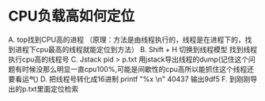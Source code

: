 # CPU负载高如何定位

A. top找到CPU高的进程 （原理：方法是由线程执行的，线程是在进程下的，找到进程下cpu最高的线程就能定位到方法）
B. Shift + H 切换到线程模型 找到线程执行cpu高的线程号
C. Jstack pid > p.txt 用jstack导出线程的dump(记住这个问题有时候没那么明显一直cpu100%,可能是间歇性的cpu高所以能抓住这个线程还要看运气)
D. 把线程号转化成16进制 printf "%x \n" 40437  输出9df5
F. 到刚刚导出的p.txt里面定位检索